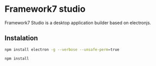 # Framework7 studio
Framework7 Studio is a desktop application builder based on electronjs.

## Instalation
```sh
npm install electron -g --verbose --unsafe-perm=true
```
```sh
npm install
```